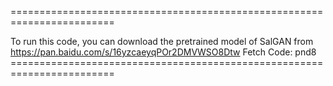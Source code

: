 
========================================================================

To run this code, you can download the pretrained model of SalGAN from https://pan.baidu.com/s/16yzcaeyqPOr2DMVWSO8Dtw Fetch Code: pnd8 ========================================================================

